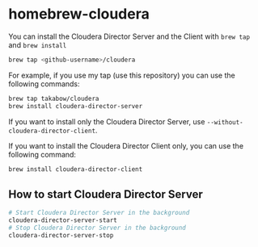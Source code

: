 # homebrew-cloudera

You can install the Cloudera Director Server and the Client with `brew tap` and `brew install`

```sh
brew tap <github-username>/cloudera
```

For example, if you use my tap (use this repository) you can use the following commands:

```sh
brew tap takabow/cloudera
brew install cloudera-director-server
```

If you want to install only the Cloudera Director Server, use `--without-cloudera-director-client`.

If you want to install the Cloudera Director Client only, you can use the following command:

```sh
brew install cloudera-director-client
```

## How to start Cloudera Director Server

```sh
# Start Cloudera Director Server in the background
cloudera-director-server-start
# Stop Cloudera Director Server in the background
cloudera-director-server-stop
```
